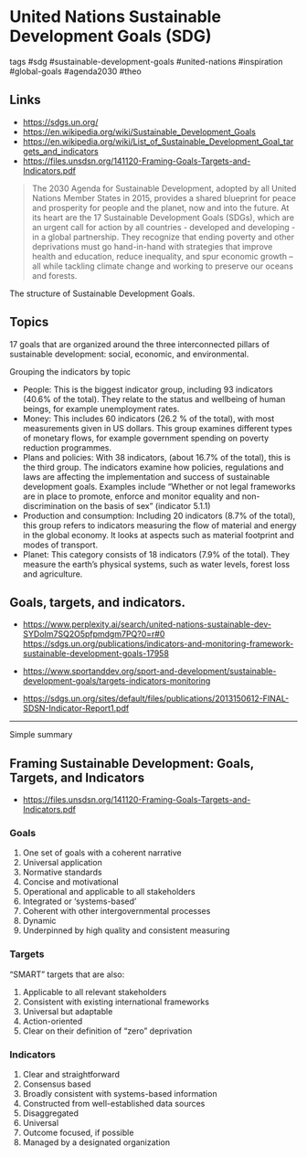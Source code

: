 # United Nations Sustainable Development Goals (SDG)

tags #sdg #sustainable-development-goals #united-nations #inspiration #global-goals #agenda2030 #theo


## Links

* https://sdgs.un.org/
* https://en.wikipedia.org/wiki/Sustainable_Development_Goals
* https://en.wikipedia.org/wiki/List_of_Sustainable_Development_Goal_targets_and_indicators
* https://files.unsdsn.org/141120-Framing-Goals-Targets-and-Indicators.pdf

> The 2030 Agenda for Sustainable Development, adopted by all United Nations Member States in 2015, provides a shared blueprint for peace and prosperity for people and the planet, now and into the future. At its heart are the 17 Sustainable Development Goals (SDGs), which are an urgent call for action by all countries - developed and developing - in a global partnership. They recognize that ending poverty and other deprivations must go hand-in-hand with strategies that improve health and education, reduce inequality, and spur economic growth – all while tackling climate change and working to preserve our oceans and forests.

The structure of Sustainable Development Goals.

## Topics

17 goals that are organized around the three interconnected pillars of sustainable development: social, economic, and environmental.

Grouping the indicators by topic

* People: This is the biggest indicator group, including 93 indicators (40.6% of the total). They relate to the status and wellbeing of human beings, for example unemployment rates.
* Money: This includes 60 indicators (26.2 % of the total), with most measurements given in US dollars. This group examines different types of monetary flows, for example government spending on poverty reduction programmes.
* Plans and policies: With 38 indicators, (about 16.7% of the total), this is the third group. The indicators examine how policies, regulations and laws are affecting the implementation and success of sustainable development goals. Examples include “Whether or not legal frameworks are in place to promote, enforce and monitor equality and non-discrimination on the basis of sex” (indicator 5.1.1)
* Production and consumption: Including 20 indicators (8.7% of the total), this group refers to indicators measuring the flow of material and energy in the global economy. It looks at aspects such as material footprint and modes of transport.
* Planet: This category consists of 18 indicators (7.9% of the total). They measure the earth’s physical systems, such as water levels, forest loss and agriculture.

## Goals, targets, and indicators.

* https://www.perplexity.ai/search/united-nations-sustainable-dev-SYDoIm7SQ2O5pfpmdgm7PQ?0=r#0
https://sdgs.un.org/publications/indicators-and-monitoring-framework-sustainable-development-goals-17958

* https://www.sportanddev.org/sport-and-development/sustainable-development-goals/targets-indicators-monitoring
* https://sdgs.un.org/sites/default/files/publications/2013150612-FINAL-SDSN-Indicator-Report1.pdf


***
Simple summary

## Framing Sustainable Development: Goals, Targets, and Indicators

* https://files.unsdsn.org/141120-Framing-Goals-Targets-and-Indicators.pdf

### Goals

1. One set of goals with a coherent narrative
2. Universal application
3. Normative standards
4. Concise and motivational
5. Operational and applicable to all stakeholders
6. Integrated or ‘systems-based’
7. Coherent with other intergovernmental processes
8. Dynamic
9. Underpinned by high quality and
consistent measuring

### Targets

“SMART” targets that are also:

1. Applicable to all relevant stakeholders
2. Consistent with existing international frameworks
3. Universal but adaptable
4. Action-oriented
5. Clear on their definition of “zero” deprivation

### Indicators

1. Clear and straightforward
2. Consensus based
3. Broadly consistent with systems-based
information
4. Constructed from well-established data
sources
5. Disaggregated
6. Universal
7. Outcome focused, if possible
8. Managed by a designated organization
